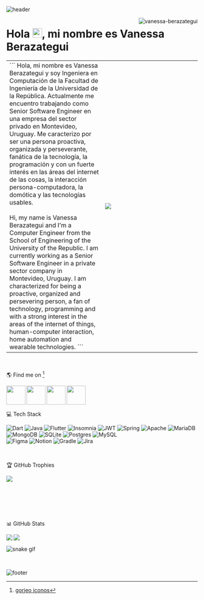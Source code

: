 ![header](https://user-images.githubusercontent.com/37006656/198909054-bb61ba21-0b47-4308-aa58-1ac550fcd1c8.jpg)

<img align="right" src="https://komarev.com/ghpvc/?username=vanessa-berazategui&label=Profile%20views&color=0e75b6&style=flat" alt="vanessa-berazategui"/>

#  Hola <img src="https://media.giphy.com/media/hvRJCLFzcasrR4ia7z/giphy.gif" width="25px" height="25px">, mi nombre es Vanessa Berazategui 


<table>
 <tr>
  <td width="50%" valign="top">
   ```
    Hola, mi nombre es Vanessa Berazategui y soy Ingeniera en Computación de la Facultad de Ingeniería de la Universidad 
    de la República. Actualmente me encuentro trabajando como Senior Software Engineer en una empresa del sector privado 
    en Montevideo, Uruguay. Me caracterizo por ser una persona proactiva, organizada y perseverante, fanática de la
    tecnología, la programación y con un fuerte interés en las áreas del internet de las cosas, la interacción 
    persona-computadora, la domótica y las tecnologías usables.
    <br>
    <br>
    Hi, my name is Vanessa Berazategui and I'm a Computer Engineer from the School of Engineering of the University 
    of the Republic. I am currently working as a Senior Software Engineer in a private sector company 
    in Montevideo, Uruguay. I am characterized for being a proactive, organized and persevering person, a fan of technology, 
    programming and with a strong interest in the areas of the internet of things, human-computer interaction, home automation 
    and wearable technologies.
   ```
  </td>
  <td valign="center">
   <img src=https://media.giphy.com/media/L1R1tvI9svkIWwpVYr/giphy.gif>
  </td>
 </tr>
</table>

<br/>

🌎 Find me on [^1]

[<img align="left" height="50" width="50" src="https://user-images.githubusercontent.com/37006656/198861624-1f157a64-0293-4867-a5d1-a2f03859ceb0.png">](https://twitter.com/vaneberazategui)
[<img align="left" height="50" width="50" src="https://user-images.githubusercontent.com/37006656/198861838-c217d8f5-2255-4536-9818-344642e85634.png">](https://linkedin.com/in/vanessa-berazategui)
[<img align="left" height="50" width="50" src="https://user-images.githubusercontent.com/37006656/198861919-d63843d6-6a67-4455-a928-e0bfaee598f0.png">](https://instagram.com/vanessa_berazategui)
[<img align="left" height="50" width="50" src="https://user-images.githubusercontent.com/37006656/198906618-3f049424-cd48-42d2-85b9-1dce82c86d53.png">](https://stackoverflow.com/users/vanessa-berazategui)

<br/><br/><br/>

💻 Tech Stack

![Dart](https://img.shields.io/badge/dart-%230175C2.svg?style=for-the-badge&logo=dart&logoColor=white) 
![Java](https://img.shields.io/badge/java-%23ED8B00.svg?style=for-the-badge&logo=java&logoColor=white) 
![Flutter](https://img.shields.io/badge/Flutter-%2302569B.svg?style=for-the-badge&logo=Flutter&logoColor=white) 
![Insomnia](https://img.shields.io/badge/Insomnia-black?style=for-the-badge&logo=insomnia&logoColor=5849BE) 
![JWT](https://img.shields.io/badge/JWT-black?style=for-the-badge&logo=JSON%20web%20tokens) 
![Spring](https://img.shields.io/badge/spring-%236DB33F.svg?style=for-the-badge&logo=spring&logoColor=white) 
![Apache](https://img.shields.io/badge/apache-%23D42029.svg?style=for-the-badge&logo=apache&logoColor=white) 
![MariaDB](https://img.shields.io/badge/MariaDB-003545?style=for-the-badge&logo=mariadb&logoColor=white) 
![MongoDB](https://img.shields.io/badge/MongoDB-%234ea94b.svg?style=for-the-badge&logo=mongodb&logoColor=white) 
![SQLite](https://img.shields.io/badge/sqlite-%2307405e.svg?style=for-the-badge&logo=sqlite&logoColor=white) 
![Postgres](https://img.shields.io/badge/postgres-%23316192.svg?style=for-the-badge&logo=postgresql&logoColor=white) 
![MySQL](https://img.shields.io/badge/mysql-%2300f.svg?style=for-the-badge&logo=mysql&logoColor=white) 	
![Figma](https://img.shields.io/badge/figma-%23F24E1E.svg?style=for-the-badge&logo=figma&logoColor=white) 
![Notion](https://img.shields.io/badge/Notion-%23000000.svg?style=for-the-badge&logo=notion&logoColor=white) 
![Gradle](https://img.shields.io/badge/Gradle-02303A.svg?style=for-the-badge&logo=Gradle&logoColor=white) 
![Jira](https://img.shields.io/badge/jira-%230A0FFF.svg?style=for-the-badge&logo=jira&logoColor=white)

<br/>

 🏆 GitHub Trophies
 
 [<img align="left" src="https://github-profile-trophy.vercel.app/?username=vanessa-berazategui&margin-w=10"/>](https://github.com/ryo-ma/github-profile-trophy)
 
<br/><br/><br/><br/><br/><br/>
 
 📊 GitHub Stats
 
 <img align="left" src="https://github-readme-stats.vercel.app/api/top-langs?username=vanessa-berazategui&show_icons=true&locale=en&theme=swift"/>
 <img align="center" src="https://github-readme-stats.vercel.app/api?username=vanessa-berazategui&show_icons=true&locale=en&theme=swift&line_height=40"/>
 
 <br/>
 
 ![snake gif](https://github.com/Vanessa-Berazategui/Vanessa-Berazategui/blob/output/github-contribution-grid-snake.gif)
 
 <br/>
  
 ![footer](https://user-images.githubusercontent.com/37006656/198909070-d4038dcc-a64f-4add-80d5-463fbf42d615.jpg)

 [^1]: [gorjeo iconos](https://www.flaticon.es/iconos-gratis/gorjeo)
 
 
